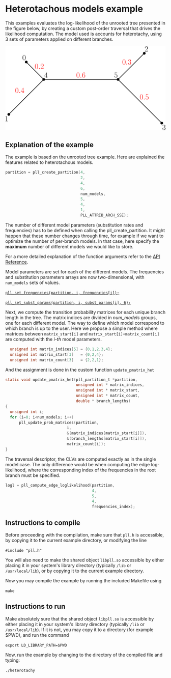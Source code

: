 # Heterotachous models example

This examples evaluates the log-likelihood of the unrooted tree presented in the
figure below, by creating a custom post-order traversal that drives the
likelihood computation. The model used is accounts for heterotachy, using 3
sets of parameters applied on different branches.

![unrooted tree](https://github.com/xflouris/assets/raw/master/libpll/images/unrooted.png)

## Explanation of the example

The example is based on the unrooted tree example. Here are explained the
features related to heterotachous models. 

```C
partition = pll_create_partition(4, 
                                 2, 
                                 4, 
                                 6, 
                                 num_models, 
                                 5, 
                                 4, 
                                 1, 
                                 PLL_ATTRIB_ARCH_SSE);
```

The number of different model parameters (substitution rates and frequencies)
has to be defined when calling the pll_create_partition. It might happen that
these number changes through time, for example if we want to optimize the number
of per-branch models. In that case, here specify the **maximum** number of
different models we would like to store. 

For a more detailed explanation of the function arguments refer to the [API Reference](https://github.com/xflouris/libpll/wiki/API-Reference#pll_create_partition).

Model parameters are set for each of the different models. The frequencies and 
substitution parameters arrays are now two-dimensional, with `num_models` sets
of values.

[`pll_set_frequencies(partition, i, frequencies[i]);`](https://github.com/xflouris/libpll/wiki/API-Reference#void-pll_set_frequencies)

[`pll_set_subst_params(partition, i, subst_params[i], 6);`](https://github.com/xflouris/libpll/wiki/API-Reference#void-pll_set_subst_params)

Next, we compute the transition probability matrices for each unique branch
length in the tree. The matrix indices are divided in *num_models* groups, one
for each different model. The way to define which model correspond to which
branch is up to the user. Here we propose a simple method where matrices
between `matrix_start[i]` and `matrix_start[i]+matrix_count[i]` are computed
with the *i-th* model parameters. 

```C
  unsigned int matrix_indices[5] = {0,1,2,3,4};
  unsigned int matrix_start[3]   = {0,2,4};
  unsigned int matrix_count[3]   = {2,2,1};
```

And the assignment is done in the custom function `update_pmatrix_het`
 
```C
static void update_pmatrix_het(pll_partition_t *partition,
                               unsigned int * matrix_indices,
                               unsigned int * matrix_start,
                               unsigned int * matrix_count,
                               double * branch_lengths)
{
  unsigned int i;
  for (i=0; i<num_models; i++)
      pll_update_prob_matrices(partition,
                           i,
                           &(matrix_indices[matrix_start[i]]),
                           &(branch_lengths[matrix_start[i]]),
                           matrix_count[i]);
}
```

The traversal descriptor, the CLVs are computed exactly as in the single 
model case. The only difference would be when computing the edge log-likelihood,
where the corresponding index of the frequencies in the root branch must be
specified.

```C
logl = pll_compute_edge_loglikelihood(partition,
                                      4,
                                      5,
                                      4,
                                      frequencies_index);
```

## Instructions to compile

Before proceeding with the compilation, make sure that `pll.h` is accessible,
by copying it to the current example directory, or modifying the line

`#include "pll.h"`

You will also need to make the shared object `libpll.so` accessible by either
placing it in your system's library directory (typically `/lib` or
`/usr/local/lib`), or by copying it to the current example directory.

Now you may compile the example by running the included Makefile using

`make`

## Instructions to run

Make absolutely sure that the shared object `libpll.so` is accessible by either
placing it in your system's library directory (typically `/lib` or
`/usr/local/lib`). If it is not, you may copy it to a directory (for example
$PWD), and run the command

`export LD_LIBRARY_PATH=$PWD`

Now, run the example by changing to the directory of the compiled file and
typing:

`./heterotachy`
